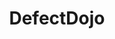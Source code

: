 ---
layout: startup_page
title: "DefectDojo"
id: "defectdojo.com"
permalink: "/defectdojodefectdojo.com04042025/"
website: "https://defectdojo.com/"
funding_round: "Series A"
funding_amount: "$7M"
investors: "Iolar Ventures, Aspenwood Ventures"
about: "DefectDojo is an open-source platform for application security and vulnerability management. It offers a comprehensive approach to managing and improving an organization's security posture by aggregating data from various security tools, automating workflows, and delivering actionable insights. Its unique value proposition lies in being the only open-source solution in the Application Security Posture Management (ASPM) space, offering a unified command center for security and DevSecOps teams."
markets: "Application Security, DevSecOps, Cybersecurity, Computer and Network Security"
hq: "Austin, Texas, United States"
founded_year: "2017"
linkedin: "https://www.linkedin.com/company/defectdojo"
twitter: "https://x.com/defectdojo"
instagram: ""
facebook: ""
crunchbase: "https://www.crunchbase.com/organization/defectdojo"
pitchbook: "https://pitchbook.com/profiles/company/512568-10"

# SEO Optimization
meta_title: "DefectDojo - Series A Funding ($7M)"
meta_description: "DefectDojo, DefectDojo is an open-source platform for application security and vulnerability management. It offers a comprehensive approach to managing and improv..."
meta_keywords: "DefectDojo, Application Security, DevSecOps, Cybersecurity, Computer and Network Security, Series A funding"
canonical_url: "https://pkprojectstartups.github.io/projectstartups.com/defectdojodefectdojo.com04042025/"
---